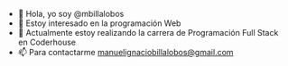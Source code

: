 - 👋 Hola, yo soy @mbillalobos
- 👀 Estoy interesado en la programación Web
- 🌱 Actualmente estoy realizando la carrera de Programación Full Stack en Coderhouse
- 📫 Para contactarme manuelignaciobillalobos@gmail.com
